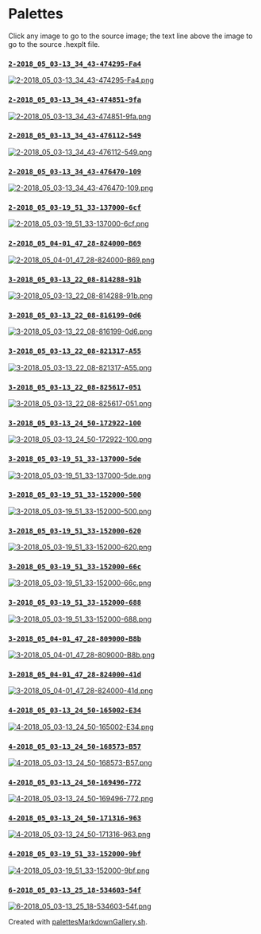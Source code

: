 # Palettes

Click any image to go to the source image; the text line above the image to go to the source .hexplt file.

### [`2-2018_05_03-13_34_43-474295-Fa4`](2-2018_05_03-13_34_43-474295-Fa4.hexplt)

[ ![2-2018_05_03-13_34_43-474295-Fa4.png](2-2018_05_03-13_34_43-474295-Fa4.png) ](2-2018_05_03-13_34_43-474295-Fa4.png)

### [`2-2018_05_03-13_34_43-474851-9fa`](2-2018_05_03-13_34_43-474851-9fa.hexplt)

[ ![2-2018_05_03-13_34_43-474851-9fa.png](2-2018_05_03-13_34_43-474851-9fa.png) ](2-2018_05_03-13_34_43-474851-9fa.png)

### [`2-2018_05_03-13_34_43-476112-549`](2-2018_05_03-13_34_43-476112-549.hexplt)

[ ![2-2018_05_03-13_34_43-476112-549.png](2-2018_05_03-13_34_43-476112-549.png) ](2-2018_05_03-13_34_43-476112-549.png)

### [`2-2018_05_03-13_34_43-476470-109`](2-2018_05_03-13_34_43-476470-109.hexplt)

[ ![2-2018_05_03-13_34_43-476470-109.png](2-2018_05_03-13_34_43-476470-109.png) ](2-2018_05_03-13_34_43-476470-109.png)

### [`2-2018_05_03-19_51_33-137000-6cf`](2-2018_05_03-19_51_33-137000-6cf.hexplt)

[ ![2-2018_05_03-19_51_33-137000-6cf.png](2-2018_05_03-19_51_33-137000-6cf.png) ](2-2018_05_03-19_51_33-137000-6cf.png)

### [`2-2018_05_04-01_47_28-824000-B69`](2-2018_05_04-01_47_28-824000-B69.hexplt)

[ ![2-2018_05_04-01_47_28-824000-B69.png](2-2018_05_04-01_47_28-824000-B69.png) ](2-2018_05_04-01_47_28-824000-B69.png)

### [`3-2018_05_03-13_22_08-814288-91b`](3-2018_05_03-13_22_08-814288-91b.hexplt)

[ ![3-2018_05_03-13_22_08-814288-91b.png](3-2018_05_03-13_22_08-814288-91b.png) ](3-2018_05_03-13_22_08-814288-91b.png)

### [`3-2018_05_03-13_22_08-816199-0d6`](3-2018_05_03-13_22_08-816199-0d6.hexplt)

[ ![3-2018_05_03-13_22_08-816199-0d6.png](3-2018_05_03-13_22_08-816199-0d6.png) ](3-2018_05_03-13_22_08-816199-0d6.png)

### [`3-2018_05_03-13_22_08-821317-A55`](3-2018_05_03-13_22_08-821317-A55.hexplt)

[ ![3-2018_05_03-13_22_08-821317-A55.png](3-2018_05_03-13_22_08-821317-A55.png) ](3-2018_05_03-13_22_08-821317-A55.png)

### [`3-2018_05_03-13_22_08-825617-051`](3-2018_05_03-13_22_08-825617-051.hexplt)

[ ![3-2018_05_03-13_22_08-825617-051.png](3-2018_05_03-13_22_08-825617-051.png) ](3-2018_05_03-13_22_08-825617-051.png)

### [`3-2018_05_03-13_24_50-172922-100`](3-2018_05_03-13_24_50-172922-100.hexplt)

[ ![3-2018_05_03-13_24_50-172922-100.png](3-2018_05_03-13_24_50-172922-100.png) ](3-2018_05_03-13_24_50-172922-100.png)

### [`3-2018_05_03-19_51_33-137000-5de`](3-2018_05_03-19_51_33-137000-5de.hexplt)

[ ![3-2018_05_03-19_51_33-137000-5de.png](3-2018_05_03-19_51_33-137000-5de.png) ](3-2018_05_03-19_51_33-137000-5de.png)

### [`3-2018_05_03-19_51_33-152000-500`](3-2018_05_03-19_51_33-152000-500.hexplt)

[ ![3-2018_05_03-19_51_33-152000-500.png](3-2018_05_03-19_51_33-152000-500.png) ](3-2018_05_03-19_51_33-152000-500.png)

### [`3-2018_05_03-19_51_33-152000-620`](3-2018_05_03-19_51_33-152000-620.hexplt)

[ ![3-2018_05_03-19_51_33-152000-620.png](3-2018_05_03-19_51_33-152000-620.png) ](3-2018_05_03-19_51_33-152000-620.png)

### [`3-2018_05_03-19_51_33-152000-66c`](3-2018_05_03-19_51_33-152000-66c.hexplt)

[ ![3-2018_05_03-19_51_33-152000-66c.png](3-2018_05_03-19_51_33-152000-66c.png) ](3-2018_05_03-19_51_33-152000-66c.png)

### [`3-2018_05_03-19_51_33-152000-688`](3-2018_05_03-19_51_33-152000-688.hexplt)

[ ![3-2018_05_03-19_51_33-152000-688.png](3-2018_05_03-19_51_33-152000-688.png) ](3-2018_05_03-19_51_33-152000-688.png)

### [`3-2018_05_04-01_47_28-809000-B8b`](3-2018_05_04-01_47_28-809000-B8b.hexplt)

[ ![3-2018_05_04-01_47_28-809000-B8b.png](3-2018_05_04-01_47_28-809000-B8b.png) ](3-2018_05_04-01_47_28-809000-B8b.png)

### [`3-2018_05_04-01_47_28-824000-41d`](3-2018_05_04-01_47_28-824000-41d.hexplt)

[ ![3-2018_05_04-01_47_28-824000-41d.png](3-2018_05_04-01_47_28-824000-41d.png) ](3-2018_05_04-01_47_28-824000-41d.png)

### [`4-2018_05_03-13_24_50-165002-E34`](4-2018_05_03-13_24_50-165002-E34.hexplt)

[ ![4-2018_05_03-13_24_50-165002-E34.png](4-2018_05_03-13_24_50-165002-E34.png) ](4-2018_05_03-13_24_50-165002-E34.png)

### [`4-2018_05_03-13_24_50-168573-B57`](4-2018_05_03-13_24_50-168573-B57.hexplt)

[ ![4-2018_05_03-13_24_50-168573-B57.png](4-2018_05_03-13_24_50-168573-B57.png) ](4-2018_05_03-13_24_50-168573-B57.png)

### [`4-2018_05_03-13_24_50-169496-772`](4-2018_05_03-13_24_50-169496-772.hexplt)

[ ![4-2018_05_03-13_24_50-169496-772.png](4-2018_05_03-13_24_50-169496-772.png) ](4-2018_05_03-13_24_50-169496-772.png)

### [`4-2018_05_03-13_24_50-171316-963`](4-2018_05_03-13_24_50-171316-963.hexplt)

[ ![4-2018_05_03-13_24_50-171316-963.png](4-2018_05_03-13_24_50-171316-963.png) ](4-2018_05_03-13_24_50-171316-963.png)

### [`4-2018_05_03-19_51_33-152000-9bf`](4-2018_05_03-19_51_33-152000-9bf.hexplt)

[ ![4-2018_05_03-19_51_33-152000-9bf.png](4-2018_05_03-19_51_33-152000-9bf.png) ](4-2018_05_03-19_51_33-152000-9bf.png)

### [`6-2018_05_03-13_25_18-534603-54f`](6-2018_05_03-13_25_18-534603-54f.hexplt)

[ ![6-2018_05_03-13_25_18-534603-54f.png](6-2018_05_03-13_25_18-534603-54f.png) ](6-2018_05_03-13_25_18-534603-54f.png)

Created with [palettesMarkdownGallery.sh](https://github.com/earthbound19/_ebDev/blob/master/scripts/imgAndVideo/palettesMarkdownGallery.sh).